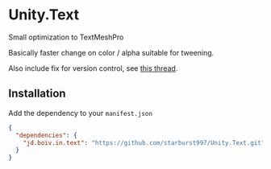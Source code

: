 # Unity.Text

Small optimization to TextMeshPro

Basically faster change on color / alpha suitable for tweening.

Also include fix for version control, see [this thread](https://discussions.unity.com/t/tmpro-dynamic-font-asset-constantly-changes-in-source-control/868941).

## Installation

Add the dependency to your `manifest.json`

```json
{
  "dependencies": {
    "jd.boiv.in.text": "https://github.com/starburst997/Unity.Text.git"
  }
}
```